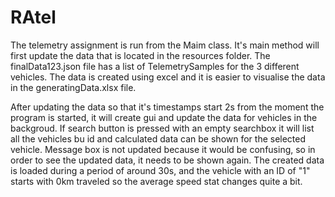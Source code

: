 # RAtel
The telemetry assignment is run from the Maim class.
It's main method will first update the data that is located in the resources folder.
The finalData123.json file has a list of TelemetrySamples for the 3 different vehicles.
The data is created using excel and it is easier to visualise the data in the generatingData.xlsx file.

After updating the data so that it's timestamps start 2s from the moment the program is started, it will create gui and update the data for vehicles in the backgroud.
If search button is pressed with an empty searchbox it will list all the vehicles bu id and calculated data can be shown for the selected vehicle.
Message box is not updated because it would be confusing, so in order to see the updated data, it needs to be shown again.
The created data is loaded during a period of around 30s, and the vehicle with an ID of "1" starts with 0km traveled so the average speed stat changes quite a bit.
